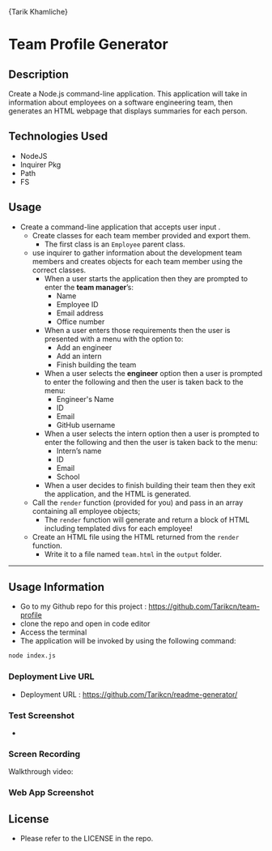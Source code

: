 {Tarik Khamliche}

# Team Profile Generator

## Description

Create a Node.js command-line application. This application will take in information about employees on a software engineering team, then generates an HTML webpage that displays summaries for each person.

## Technologies Used

- NodeJS
- Inquirer Pkg
- Path
- FS

## Usage

- Create a command-line application that accepts user input .
  - Create classes for each team member provided and export them.
    - The first class is an `Employee` parent class.
  - use inquirer to gather information about the development team members and creates objects for each team member using the correct classes.
    - When a user starts the application then they are prompted to enter the **team manager**’s:
      - Name
      - Employee ID
      - Email address
      - Office number
    - When a user enters those requirements then the user is presented with a menu with the option to:
      - Add an engineer
      - Add an intern
      - Finish building the team
    - When a user selects the **engineer** option then a user is prompted to enter the following and then the user is taken back to the menu:
      - Engineer's Name
      - ID
      - Email
      - GitHub username
    - When a user selects the intern option then a user is prompted to enter the following and then the user is taken back to the menu:
      - Intern’s name
      - ID
      - Email
      - School
    - When a user decides to finish building their team then they exit the application, and the HTML is generated.
  - Call the `render` function (provided for you) and pass in an array containing all employee objects;
    - The `render` function will generate and return a block of HTML including templated divs for each employee!
  - Create an HTML file using the HTML returned from the `render` function.
    - Write it to a file named `team.html` in the `output` folder.

---

## Usage Information

- Go to my Github repo for this project : https://github.com/Tarikcn/team-profile
- clone the repo and open in code editor
- Access the terminal
- The application will be invoked by using the following command:

```bash
node index.js
```

### Deployment Live URL

- Deployment URL :
  https://github.com/Tarikcn/readme-generator/

### Test Screenshot

-

### Screen Recording

Walkthrough video:

### Web App Screenshot

## License

- Please refer to the LICENSE in the repo.
